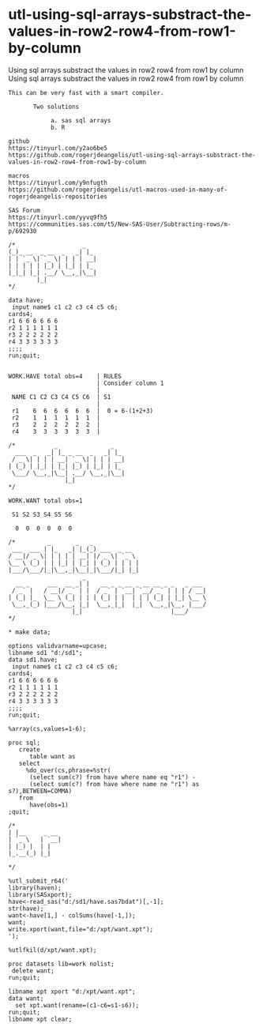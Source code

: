 # utl-using-sql-arrays-substract-the-values-in-row2-row4-from-row1-by-column
Using sql arrays substract the values in row2 row4 from row1 by column
    Using sql arrays substract the values in row2 row4 from row1 by column                                              
                                                                                                                        
    This can be very fast with a smart compiler.                                                                        
                                                                                                                        
           Two solutions                                                                                                
                                                                                                                        
                a. sas sql arrays                                                                                       
                b. R                                                                                                    
                                                                                                                        
    github                                                                                                              
    https://tinyurl.com/y2ao6be5                                                                                        
    https://github.com/rogerjdeangelis/utl-using-sql-arrays-substract-the-values-in-row2-row4-from-row1-by-column       
                                                                                                                        
    macros                                                                                                              
    https://tinyurl.com/y9nfugth                                                                                        
    https://github.com/rogerjdeangelis/utl-macros-used-in-many-of-rogerjdeangelis-repositories                          
                                                                                                                        
    SAS Forum                                                                                                           
    https://tinyurl.com/yyvq9fh5                                                                                        
    https://communities.sas.com/t5/New-SAS-User/Subtracting-rows/m-p/692930                                             
                                                                                                                        
    /*                   _                                                                                              
    (_)_ __  _ __  _   _| |_                                                                                            
    | | `_ \| `_ \| | | | __|                                                                                           
    | | | | | |_) | |_| | |_                                                                                            
    |_|_| |_| .__/ \__,_|\__|                                                                                           
            |_|                                                                                                         
    */                                                                                                                  
                                                                                                                        
    data have;                                                                                                          
     input name$ c1 c2 c3 c4 c5 c6;                                                                                     
    cards4;                                                                                                             
    r1 6 6 6 6 6 6                                                                                                      
    r2 1 1 1 1 1 1                                                                                                      
    r3 2 2 2 2 2 2                                                                                                      
    r4 3 3 3 3 3 3                                                                                                      
    ;;;;                                                                                                                
    run;quit;                                                                                                           
                                                                                                                        
                                                                                                                        
    WORK.HAVE total obs=4    | RULES                                                                                    
                             | Consider column 1                                                                        
                             |                                                                                          
     NAME C1 C2 C3 C4 C5 C6  | S1                                                                                       
                             |                                                                                          
     r1    6  6  6  6  6  6  |  0 = 6-(1+2+3)                                                                           
     r2    1  1  1  1  1  1  |                                                                                          
     r3    2  2  2  2  2  2  |                                                                                          
     r4    3  3  3  3  3  3  |                                                                                          
                                                                                                                        
    /*           _               _                                                                                      
      ___  _   _| |_ _ __  _   _| |_                                                                                    
     / _ \| | | | __| `_ \| | | | __|                                                                                   
    | (_) | |_| | |_| |_) | |_| | |_                                                                                    
     \___/ \__,_|\__| .__/ \__,_|\__|                                                                                   
                    |_|                                                                                                 
    */                                                                                                                  
                                                                                                                        
    WORK.WANT total obs=1                                                                                               
                                                                                                                        
     S1 S2 S3 S4 S5 S6                                                                                                  
                                                                                                                        
      0  0  0  0  0  0                                                                                                  
                                                                                                                        
    /*         _       _   _                                                                                            
     ___  ___ | |_   _| |_(_) ___  _ __                                                                                 
    / __|/ _ \| | | | | __| |/ _ \| `_ \                                                                                
    \__ \ (_) | | |_| | |_| | (_) | | | |                                                                               
    |___/\___/|_|\__,_|\__|_|\___/|_| |_|                                                                               
                         _                                                                                              
      __ _     ___  __ _| |   __ _ _ __ _ __ __ _ _   _ ___                                                             
     / _` |   / __|/ _` | |  / _` | `__| `__/ _` | | | / __|                                                            
    | (_| |_  \__ \ (_| | | | (_| | |  | | | (_| | |_| \__ \                                                            
     \__,_(_) |___/\__, |_|  \__,_|_|  |_|  \__,_|\__, |___/                                                            
                      |_|                         |___/                                                                 
    */                                                                                                                  
                                                                                                                        
    * make data;                                                                                                        
                                                                                                                        
    options validvarname=upcase;                                                                                        
    libname sd1 "d:/sd1";                                                                                               
    data sd1.have;                                                                                                      
     input name$ c1 c2 c3 c4 c5 c6;                                                                                     
    cards4;                                                                                                             
    r1 6 6 6 6 6 6                                                                                                      
    r2 1 1 1 1 1 1                                                                                                      
    r3 2 2 2 2 2 2                                                                                                      
    r4 3 3 3 3 3 3                                                                                                      
    ;;;;                                                                                                                
    run;quit;                                                                                                           
                                                                                                                        
    %array(cs,values=1-6);                                                                                              
                                                                                                                        
    proc sql;                                                                                                           
       create                                                                                                           
          table want as                                                                                                 
       select                                                                                                           
         %do_over(cs,phrase=%str(                                                                                       
          (select sum(c?) from have where name eq "r1") -                                                               
          (select sum(c?) from have where name ne "r1") as s?),BETWEEN=COMMA)                                           
       from                                                                                                             
          have(obs=1)                                                                                                   
    ;quit;                                                                                                              
                                                                                                                        
    /*                                                                                                                  
    | |__     _ __                                                                                                      
    | `_ \   | `__|                                                                                                     
    | |_) |  | |                                                                                                        
    |_.__(_) |_|                                                                                                        
                                                                                                                        
    */                                                                                                                  
                                                                                                                        
    %utl_submit_r64('                                                                                                   
    library(haven);                                                                                                     
    library(SASxport);                                                                                                  
    have<-read_sas("d:/sd1/have.sas7bdat")[,-1];                                                                        
    str(have);                                                                                                          
    want<-have[1,] - colSums(have[-1,]);                                                                                
    want;                                                                                                               
    write.xport(want,file="d:/xpt/want.xpt");                                                                           
    ');                                                                                                                 
                                                                                                                        
    %utlfkil(d/xpt/want.xpt);                                                                                           
                                                                                                                        
    proc datasets lib=work nolist;                                                                                      
     delete want;                                                                                                       
    run;quit;                                                                                                           
                                                                                                                        
    libname xpt xport "d:/xpt/want.xpt";                                                                                
    data want;                                                                                                          
      set xpt.want(rename=(c1-c6=s1-s6));                                                                               
    run;quit;                                                                                                           
    libname xpt clear;                                                                                                  
                                                                                                                        
